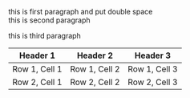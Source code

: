 <script context="module">
	export const metadata = {"title":"Welcome to pod","layout":"single","url":"/","toc":{"welcome-to-pod":"Welcome to pod","what-makes-pod-different":"What Makes pod Different?","key-features":"Key Features"}};
	const { title, layout, url, toc } = metadata;
</script>
<script lang="ts">
import {Code} from "$lib";
</script>


<div  data-anchor>
<p>this is first paragraph and put double space<br>
this is second paragraph</p>
<p>this is third paragraph</p>
</div>
<div  data-anchor>
<table>
<thead>
<tr>
<th>Header 1</th>
<th>Header 2</th>
<th>Header 3</th>
</tr>
</thead>
<tbody>
<tr>
<td>Row 1, Cell 1</td>
<td>Row 1, Cell 2</td>
<td>Row 1, Cell 3</td>
</tr>
<tr>
<td>Row 2, Cell 1</td>
<td>Row 2, Cell 2</td>
<td>Row 2, Cell 3</td>
</tr>
</tbody>
</table>
</div>
